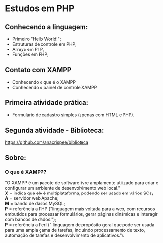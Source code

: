 # Estudos em PHP

## Conhecendo a linguagem:
- Primeiro "Hello World!";
- Estruturas de controle em PHP;
- Arrays em PHP;
- Funções em PHP;

## Contato com XAMPP
- Conhecendo o que é o XAMPP
- Conhecendo o painel de controle XAMPP

## Primeira atividade prática:
- Formulário de cadastro simples (apenas com HTML e PHP).

## Segunda atividade - Biblioteca:
https://github.com/anacrispee/biblioteca

## Sobre:

### O que é XAMPP?

"O XAMPP é um pacote de software livre amplamente utilizado para criar e configurar um ambiente de desenvolvimento web local."<br>
**X** = indica que ele é multiplataforma, podendo ser usado em vários SOs;<br>
**A** = servidor web Apache;<br>
**M** = bando de dados MySQL;<br>
**P** = referência a PHP ("linguagem mais voltada para a web, com recursos embutidos para processar formulários, gerar páginas dinâmicas e interagir com bancos de dados.");<br>
**P** = referência a Perl (" linguagem de propósito geral que pode ser usada para uma ampla gama de tarefas, incluindo processamento de texto, automação de tarefas e desenvolvimento de aplicativos.").
